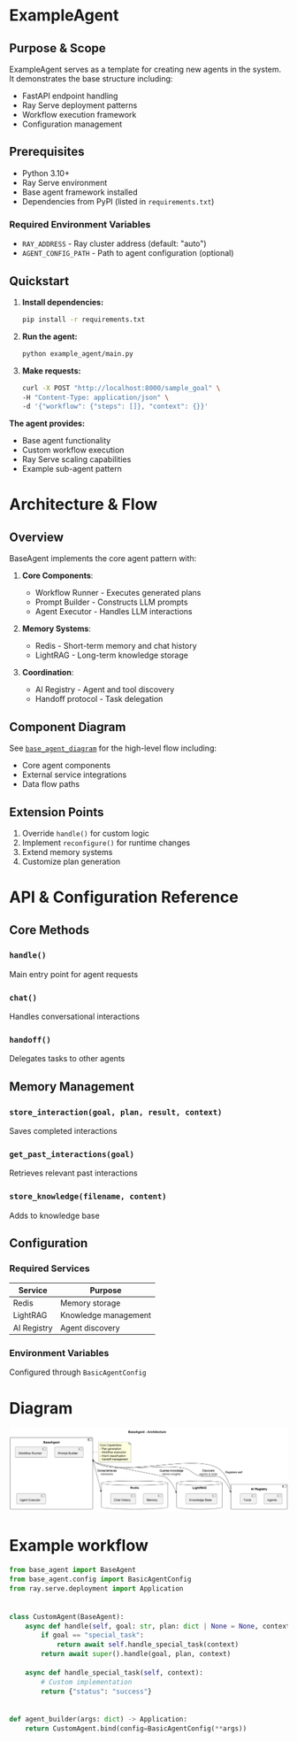 # ExampleAgent

## Purpose & Scope
ExampleAgent serves as a template for creating new agents in the system. It demonstrates the base structure including:
- FastAPI endpoint handling
- Ray Serve deployment patterns
- Workflow execution framework
- Configuration management

## Prerequisites
- Python 3.10+
- Ray Serve environment
- Base agent framework installed
- Dependencies from PyPI (listed in `requirements.txt`)

### Required Environment Variables
- `RAY_ADDRESS` - Ray cluster address (default: "auto")
- `AGENT_CONFIG_PATH` - Path to agent configuration (optional)

## Quickstart
1. **Install dependencies:**
   ```bash
   pip install -r requirements.txt
   ```

2. **Run the agent:**
   ```bash
   python example_agent/main.py
   ```

3. **Make requests:**
   ```bash
   curl -X POST "http://localhost:8000/sample_goal" \
   -H "Content-Type: application/json" \
   -d '{"workflow": {"steps": []}, "context": {}}'
   ```

**The agent provides:**
- Base agent functionality
- Custom workflow execution
- Ray Serve scaling capabilities
- Example sub-agent pattern

# Architecture & Flow

## Overview
BaseAgent implements the core agent pattern with:

1. **Core Components**:
   - Workflow Runner - Executes generated plans
   - Prompt Builder - Constructs LLM prompts
   - Agent Executor - Handles LLM interactions

2. **Memory Systems**:
   - Redis - Short-term memory and chat history
   - LightRAG - Long-term knowledge storage

3. **Coordination**:
   - AI Registry - Agent and tool discovery
   - Handoff protocol - Task delegation

## Component Diagram
See [`base_agent_diagram`](./images/diagrams/base_agent.png) for the high-level flow including:
- Core agent components
- External service integrations
- Data flow paths

## Extension Points
1. Override `handle()` for custom logic
2. Implement `reconfigure()` for runtime changes
3. Extend memory systems
4. Customize plan generation

# API & Configuration Reference

## Core Methods

### `handle()`
Main entry point for agent requests

### `chat()`
Handles conversational interactions

### `handoff()`
Delegates tasks to other agents

## Memory Management

### `store_interaction(goal, plan, result, context)`
Saves completed interactions

### `get_past_interactions(goal)`
Retrieves relevant past interactions

### `store_knowledge(filename, content)`
Adds to knowledge base

## Configuration

### Required Services
| Service | Purpose |
|---------|---------|
| Redis | Memory storage |
| LightRAG | Knowledge management |
| AI Registry | Agent discovery |

### Environment Variables
Configured through `BasicAgentConfig`

# Diagram

![base_agent.png](images/diagrams/base_agent.png)

# Example workflow
```python
from base_agent import BaseAgent
from base_agent.config import BasicAgentConfig
from ray.serve.deployment import Application


class CustomAgent(BaseAgent):
    async def handle(self, goal: str, plan: dict | None = None, context: Any = None):
        if goal == "special_task":
            return await self.handle_special_task(context)
        return await super().handle(goal, plan, context)

    async def handle_special_task(self, context):
        # Custom implementation
        return {"status": "success"}


def agent_builder(args: dict) -> Application:
    return CustomAgent.bind(config=BasicAgentConfig(**args))
```
